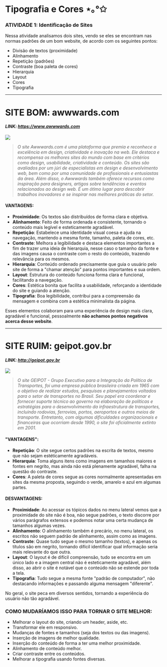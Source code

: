 # Tipografia e Cores ⋆｡°✩

### ATIVIDADE 1: Identificação de Sites

Nessa atividade analisamos dois sites, vendo se eles se encontram nas normas padrões de um bom website, de acordo com os seguintes pontos:
- Divisão de textos (proximidade)
- Alinhamento
- Repetição (padrões)
- Contraste (boa paleta de cores)
- Hierarquia
- Layout
- Cores
- Tipografia

<hr>

 # SITE BOM: awwwards.com
 #### *LINK: https://www.awwwards.com*
 <a href="https://www.awwwards.com"><img src="https://github.com/user-attachments/assets/3d2c16f2-ec6f-4e7f-928c-676f972f1078"></img></a>

> _O site Awwwards.com é uma plataforma que premia e reconhece a excelência em design, criatividade e inovação na web. Ele destaca e recompensa os melhores sites do mundo com base em critérios como design, usabilidade, criatividade e conteúdo. Os sites são avaliados por um júri de especialistas em design e desenvolvimento web, bem como por uma comunidade de profissionais e entusiastas da área. Além disso, o Awwwards também oferece recursos como inspiração para designers, artigos sobre tendências e eventos relacionados ao design web. É um ótimo lugar para descobrir trabalhos inovadores e se inspirar nas melhores práticas do setor._ <br>

#### VANTAGENS:

- **Proximidade**: Os textos são distribuídos de forma clara e objetiva.
- **Alinhamento**: Feito de forma ordenada e consistente, tornando o conteúdo mais legível e esteticamente agradável.
- **Repetição**: Estabelece uma identidade visual coesa e ajuda na navegação, mantendo a mesma fonte, tamanho, paleta
  de cores, etc.
- **Contraste**: Melhora a legibilidade e destaca elementos importantes a fim de trazer uma ideia de hierarquia, nesse caso o tamanho da fonte e das imagens causa o contraste com o
  resto do conteúdo, trazendo relevância para os mesmos.
- **Hierarquia**: Conteúdo ordenado precisamente que guia o usuário pelo site de forma a "chamar atenção" para pontos
  importantes e sua ordem.
- **Layout**: Estrutura do conteúdo funciona forma clara e funcional, facilitando a navegação.
- **Cores**: Estética bonita que facilita a usabilidade, reforçando a identidade do site e guiando a atenção.
- **Tipografia**: Boa legibilidade, contribui para a compreensão da mensagem e combina com a estética minimalista da página.<br>

 Esses elementos colaboram para uma experiência de design mais clara, agradável e funcional, pessoalmente **não achamos pontos negativos acerca desse website**.<br>

<hr> 

# SITE RUIM: geipot.gov.br
#### *LINK: http://geipot.gov.br*
<a href="http://geipot.gov.br"><img src="https://github.com/user-attachments/assets/3ebd74d1-9122-4838-ab1b-aa6baed5609d"></img></a>

> _O site GEIPOT - Grupo Executivo para a Integração da Política de Transportes, foi uma empresa pública brasileira criada em 1965 com o objetivo de realizar estudos, pesquisas e planejamentos voltados para o setor de transportes no Brasil. Seu papel era coordenar e fornecer suporte técnico ao governo na elaboração de políticas e estratégias para o desenvolvimento da infraestrutura de transportes, incluindo rodovias, ferrovias, portos, aeroportos e outros meios de transporte. Entretanto, com algumas dificuldades organizacionais e financeiras que ocorriam desde 1990, o site foi oficialmente extinto em 2001._ <br>

#### "VANTAGENS":

- **Repetição**: O site segue certos padrões na escrita de textos, mesmo que não sejam estéticamente agradáveis.
- **Hierarquia**: Toma alguns itens como imagens em tamanhos maiores e fontes em negrito, mas ainda não está plenamente agradável, falha na questão do contraste.
- **Cores**: A paleta de cores segue as cores normalmente apresentadas em sites da mesma proposta, seguindo o verde, amarelo e azul em algumas partes.<br>

#### DESVANTAGENS:
- **Proximidade**: Ao acessar os tópicos dados no menu lateral vemos que a proximidade do site não é boa, não segue padrões, o texto discorre por vários parágrafos
  extensos e podemos notar uma certa mudança de tamanhos algumas vezes.
- **Alinhamento**: O alinhamento também é precário, no menu lateral, os escritos não seguem padrão de alinhamento, assim como as imagens.
- **Contraste**: Quase tudo segue o mesmo tamanho (textos), e apenas os títulos são em negrito, tornando difícil identificar qual informação seria mais relevante do que outra.
- **Layout**: O layout é de difícil compreensão, tudo se encontra em um único lado e a imagem central não é esteticamente agradável, além disso, ao abrir o site é notável que o
  conteúdo não se estende por toda a tela.
- **Tipografia**: Tudo segue a mesma fonte "padrão de computador", não destacando informações e passando alguma mensagem "diferente".<br>

No geral, o site peca em diversos sentidos, tornando a experiência do usuário não tão agradável.<br>

### COMO MUDARÍAMOS ISSO PARA TORNAR O SITE MELHOR:
- Melhorar o layout do site, criando um header, aside, etc.
- Transformar ele em responsivo.
- Mudanças de fontes e tamanhos (seja dos textos ou das imagens).
- Inserção de imagens de melhor qualidade.
- Inserção do conteúdo de forma a ter uma melhor proximidade.
- Alinhamento de conteúdo melhor.
- Criar contraste entre os conteúdos.
- Melhorar a tipografia usando fontes diversas.
